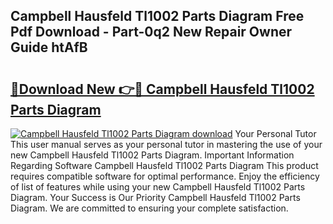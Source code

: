 ## Campbell Hausfeld Tl1002 Parts Diagram Free Pdf Download - Part-0q2 New Repair Owner Guide htAfB

# <h2><a href="http://dfswt09.blite.top/?on=Campbell+Hausfeld+Tl1002+Parts+Diagram">🔗Download New 👉🔴 Campbell Hausfeld Tl1002 Parts Diagram</a></h2>

[![Campbell Hausfeld Tl1002 Parts Diagram download](https://i.imgur.com/lujVjoI.png)](http://dfswt09.blite.top/?on=Campbell+Hausfeld+Tl1002+Parts+Diagram)
Your Personal Tutor This user manual serves as your personal tutor in mastering the use of your new Campbell Hausfeld Tl1002 Parts Diagram. Important Information Regarding Software Campbell Hausfeld Tl1002 Parts Diagram This product requires compatible software for optimal performance. Enjoy the efficiency of list of features while using your new Campbell Hausfeld Tl1002 Parts Diagram. Your Success is Our Priority Campbell Hausfeld Tl1002 Parts Diagram. We are committed to ensuring your complete satisfaction.
